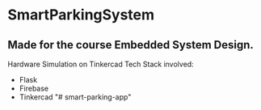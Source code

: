 # SmartParkingSystem
## Made for the course Embedded System Design.
Hardware Simulation on Tinkercad
Tech Stack involved:
* Flask
* Firebase
* Tinkercad
"# smart-parking-app" 
